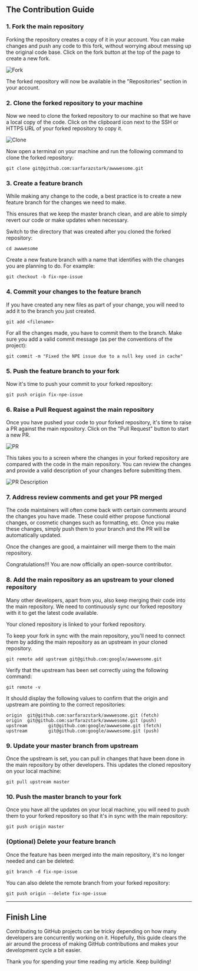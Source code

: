## The Contribution Guide

### 1. Fork the main repository
Forking the repository creates a copy of it in your account. You can make changes and push any code to this fork, without worrying about messing up the original code base. Click on the fork button at the top of the page to create a new fork.

![Fork](https://cdn.hashnode.com/res/hashnode/image/upload/v1661593020179/vld5wbqtH.png)

The forked repository will now be available in the "Repositories" section in your account.

### 2. Clone the forked repository to your machine
Now we need to clone the forked repository to our machine so that we have a local copy of the code. Click on the clipboard icon next to the SSH or HTTPS URL of your forked repository to copy it.

![Clone](https://cdn.hashnode.com/res/hashnode/image/upload/v1661593021938/T6GxIDT3l.png)

Now open a terminal on your machine and run the following command to clone the forked repository:
```
git clone git@github.com:sarfarazstark/awwwesome.git
```

### 3. Create a feature branch
While making any change to the code, a best practice is to create a new feature branch for the changes we need to make. 

This ensures that we keep the master branch clean, and are able to simply revert our code or make updates when necessary.

Switch to the directory that was created after you cloned the forked repository:
```
cd awwwesome
```

Create a new feature branch with a name that identifies with the changes you are planning to do. For example:
```
git checkout -b fix-npe-issue
```

### 4. Commit your changes to the feature branch
If you have created any new files as part of your change, you will need to add it to the branch you just created.
```
git add <filename>
```

For all the changes made, you have to commit them to the branch. Make sure you add a valid commit message (as per the conventions of the project):
```
git commit -m "Fixed the NPE issue due to a null key used in cache"
```

### 5. Push the feature branch to your fork
Now it's time to push your commit to your forked repository:
```
git push origin fix-npe-issue
```

### 6. Raise a Pull Request against the main repository
Once you have pushed your code to your forked repository, it's time to raise a PR against the main repository. Click on the "Pull Request" button to start a new PR.

![PR](https://cdn.hashnode.com/res/hashnode/image/upload/v1661593023780/CI7vfpgpf.png)

This takes you to a screen where the changes in your forked repository are compared with the code in the main repository. You can review the changes and provide a valid description of your changes before submitting them.

![PR Description](https://cdn.hashnode.com/res/hashnode/image/upload/v1661593025254/J3Vp11vg9.png)

### 7. Address review comments and get your PR merged
The code maintainers will often come back with certain comments around the changes you have made. These could either propose functional changes, or cosmetic changes such as formatting, etc. Once you make these changes, simply push them to your branch and the PR will be automatically updated.

Once the changes are good, a maintainer will merge them to the main repository. 

Congratulations!!! You are now officially an open-source contributor.

### 8. Add the main repository as an upstream to your cloned repository
Many other developers, apart from you, also keep merging their code into the main repository. We need to continuously sync our forked repository with it to get the latest code available.

Your cloned repository is linked to your forked repository. 

To keep your fork in sync with the main repository, you'll need to connect them by adding the main repository as an upstream in your cloned repository.
```
git remote add upstream git@github.com:google/awwwesome.git
```

Verify that the upstream has been set correctly using the following command:
```
git remote -v
```

It should display the following values to confirm that the origin and upstream are pointing to the correct repositories:
```
origin  git@github.com:sarfarazstark/awwwesome.git (fetch)
origin  git@github.com:sarfarazstark/awwwesome.git (push)
upstream        git@github.com:google/awwwesome.git (fetch)
upstream        git@github.com:google/awwwesome.git (push)
```

### 9. Update your master branch from upstream
Once the upstream is set, you can pull in changes that have been done in the main repository by other developers. This updates the cloned repository on your local machine:
```
git pull upstream master
```

### 10. Push the master branch to your fork
Once you have all the updates on your local machine, you will need to push them to your forked repository so that it's in sync with the main repository:
```
git push origin master
```

### (Optional) Delete your feature branch
Once the feature has been merged into the main repository, it's no longer needed and can be deleted:
```
git branch -d fix-npe-issue
```

You can also delete the remote branch from your forked repository:
```
git push origin --delete fix-npe-issue
```
---

## Finish Line
Contributing to GitHub projects can be tricky depending on how many developers are concurrently working on it.
Hopefully, this guide clears the air around the process of making GitHub contributions and makes your development cycle a bit easier.

Thank you for spending your time reading my article. Keep building!
